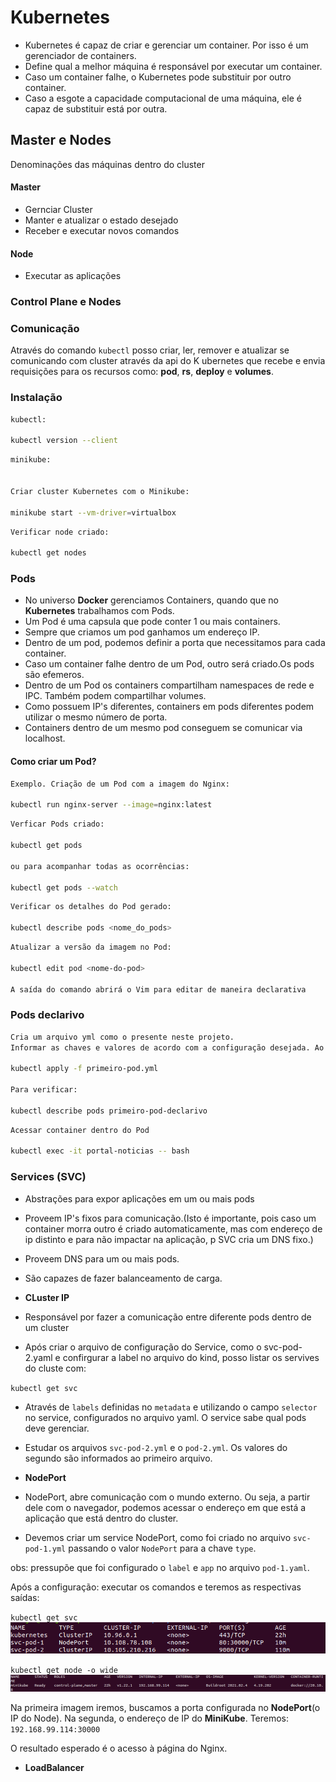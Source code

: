 # Kubernetes  


* Kubernetes é capaz de criar e gerenciar um container. Por isso é um gerenciador de containers.   
* Define qual a melhor máquina é responsável por executar um container.  
* Caso um container falhe, o Kubernetes pode substituir por outro container.  
* Caso a esgote a capacidade computacional de uma máquina, ele é capaz  de substituir está por outra.  

## Master e Nodes    
Denominações das máquinas dentro do cluster      

#### Master   
* Gernciar Cluster   
* Manter e atualizar o estado desejado    
* Receber e executar novos comandos   

#### Node  
* Executar as aplicações  


### Control Plane e Nodes

### Comunicação  

Através do comando `kubectl` posso criar, ler, remover e atualizar se comunicando com cluster através da api do K ubernetes que recebe e envia requisições para os recursos como: __pod__, __rs__, __deploy__ e __volumes__.   


### Instalação 

```bash
kubectl:

kubectl version --client

```



```bash
minikube:


Criar cluster Kubernetes com o Minikube:

minikube start --vm-driver=virtualbox

```

```bash
Verificar node criado:

kubectl get nodes
```   


### Pods

* No universo __Docker__ gerenciamos Containers, quando que no __Kubernetes__ trabalhamos com Pods.  
* Um Pod é uma capsula que pode conter 1 ou mais containers. 
* Sempre que criamos um pod ganhamos um endereço IP.
* Dentro de um pod, podemos definir a porta que necessitamos para cada container.
* Caso um container falhe dentro de um Pod, outro será criado.Os pods são efemeros.
* Dentro de um Pod os containers compartilham namespaces de rede e IPC. Também podem compartilhar volumes.
* Como possuem IP's diferentes, containers em pods diferentes podem utilizar o mesmo número de porta.  
* Containers dentro de um mesmo pod conseguem se comunicar via localhost.

#### Como criar um Pod?


```bash
Exemplo. Criação de um Pod com a imagem do Nginx:

kubectl run nginx-server --image=nginx:latest
```

```bash
Verficar Pods criado:

kubectl get pods

ou para acompanhar todas as ocorrências:

kubectl get pods --watch

```

```bash
Verificar os detalhes do Pod gerado:

kubectl describe pods <nome_do_pods>
```

```bash
Atualizar a versão da imagem no Pod:

kubectl edit pod <nome-do-pod>

A saída do comando abrirá o Vim para editar de maneira declarativa
```
### Pods declarivo

```bash
Cria um arquivo yml como o presente neste projeto.
Informar as chaves e valores de acordo com a configuração desejada. Ao terminar, rodar o seguinte comando:  

kubectl apply -f primeiro-pod.yml 

Para verificar:

kubectl describe pods primeiro-pod-declarivo
```

```bash
Acessar container dentro do Pod

kubectl exec -it portal-noticias -- bash
```   

### Services (SVC)  

* Abstrações para expor aplicações em um ou mais pods  
* Proveem IP's fixos para comunicação.(Isto é importante, pois caso um container morra outro é criado automaticamente, mas com endereço de ip distinto e para não impactar na aplicação, p SVC cria um DNS fixo.) 
* Proveem DNS para um ou mais pods.  
* São capazes de fazer balanceamento de carga.  

* __CLuster IP__    

* Responsável por fazer a comunicação entre diferente pods dentro de um cluster  
* Após criar o arquivo de configuração do Service, como o svc-pod-2.yaml e confirgurar a label no arquivo do kind, posso listar os servives do cluste com:

`kubectl get svc`   

* Através de `labels` definidas no `metadata` e utilizando o campo `selector` no service, configurados no arquivo yaml. O service sabe qual pods deve gerenciar.  

* Estudar os arquivos `svc-pod-2.yml` e o `pod-2.yml`. Os valores do segundo são informados ao primeiro arquivo.

* __NodePort__    

* NodePort, abre comunicação com o mundo externo. Ou seja, a partir dele com o navegador, podemos acessar o endereço em que está a aplicação que está dentro do cluster.    

* Devemos criar um service NodePort, como foi criado no arquivo `svc-pod-1.yml` passando o valor `NodePort` para a chave `type`.  

obs: pressupõe que foi configurado o `label` e `app` no arquivo `pod-1.yaml`.  

Após a configuração: executar os comandos e teremos as respectivas saídas:   

`kubectl get svc`  
![image](./image/get-svc.png)   

`kubectl get node -o wide`  
![image](./image/node-o_wide.png)

Na primeira imagem iremos, buscamos a porta configurada no __NodePort__(o IP do Node). Na segunda, o endereço de IP do __MiniKube__. Teremos: `192.168.99.114:30000`  

O resultado esperado é o acesso à página do Nginx.

* __LoadBalancer__    